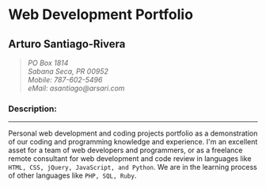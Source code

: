 # Web Development Portfolio
## Arturo Santiago-Rivera

> _PO Box 1814<br />
Sabana Seca, PR 00952<br />
Mobile: 787-602-5496<br />
eMail: asantiago@arsari.com_

### Description:
---
Personal web development and coding projects portfolio as a demonstration of our coding and programming knowledge and experience.  I'm an excellent asset for a team of web developers and programmers, or as a freelance remote consultant for web development and code review in languages like `HTML, CSS, jQuery, JavaScript, and Python`.  We are in the learning process of other languages like `PHP, SQL, Ruby`.
